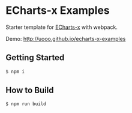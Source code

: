 # ECharts-x Examples
Starter template for [ECharts-x](http://uooo.github.io/echarts-x) with webpack. 

Demo: http://uooo.github.io/echarts-x-examples

## Getting Started

```sh
$ npm i
```

## How to Build

```sh
$ npm run build
```
